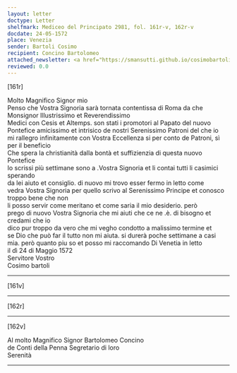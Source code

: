 ```yaml
---
layout: letter
doctype: Letter
shelfmark: Mediceo del Principato 2981, fol. 161r-v, 162r-v
docdate: 24-05-1572
place: Venezia
sender: Bartoli Cosimo
recipient: Concino Bartolomeo
attached_newsletter: <a href="https://smansutti.github.io/cosimobartoli/texts/3081_076/">3081_076</a>
reviewed: 0.0
---
```


[161r]  
  
  
Molto Magnifico Signor mio  
Penso che Vostra Signoria sarà tornata contentissa di Roma da che Monsignor Illustrissimo et Reverendissimo  
Medici con Cesis et Altemps. son stati i promotori al Papato del nuovo  
Pontefice amicissimo et intrisico de nostri Serenissimo Patroni del che io  
mi rallegro infinitamente con Vostra Eccellenza si per conto de Patroni, sì per il beneficio  
Che spera la christianità dalla bontà et suffizienzia di questa nuovo Pontefice  
Io scrissi più settimane sono a .Vostra Signoria et li contai tutti li casimici sperando  
da lei aiuto et consiglio. di nuovo mi trovo esser fermo in letto come  
vedra Vostra Signoria per quello scrivo al Serenissimo Principe et conosco troppo bene che non  
li posso servir come meritano et come saria il mio desiderio. però  
prego di nuovo Vostra Signoria che mi aiuti che ce ne .è. di bisogno et credami che io  
dico pur troppo da vero che mi vegho condotto a malissimo termine et  
se Dio che può far il tutto non mi aiuta. si durerà poche settimane a casi  
mia. però quanto piu so et posso mi raccomando Di Venetia in letto  
il dì 24 di Maggio 1572  
Servitore Vostro  
Cosimo bartoli  
  
---  

[161v]  
  
  
  
---  

[162r]  
  
  
  
---  

[162v]  
  
  
Al molto Magnifico Signor Bartolomeo Concino  
de Conti della Penna Segretario di loro  
Serenità  
  
---  

